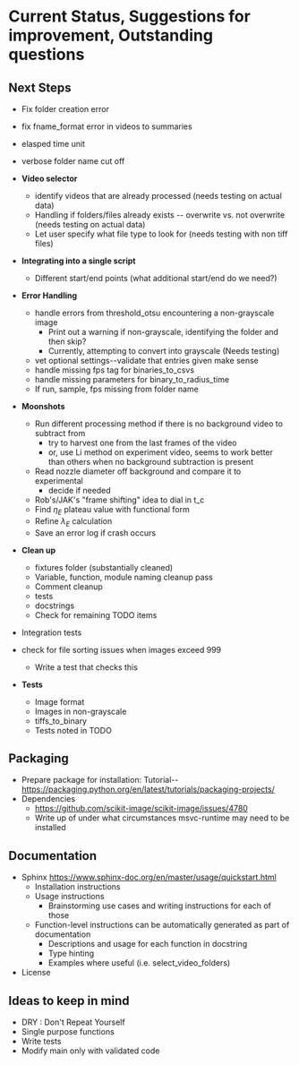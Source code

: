 # Current Status, Suggestions for improvement, Outstanding questions

## Next Steps
* Fix folder creation error
* fix fname_format error in videos to summaries
* elasped time unit
* verbose folder name cut off

* **Video selector**
    * identify videos that are already processed (needs testing on actual data)
    * Handling if folders/files already exists -- overwrite vs. not overwrite (needs testing on actual data)
    * Let user specify what file type to look for (needs testing with non tiff files)
* **Integrating into a single script**
    * Different start/end points (what additional start/end do we need?)
* **Error Handling**
    * handle errors from threshold_otsu encountering a non-grayscale image
      * Print out a warning if non-grayscale, identifying the folder and then skip?
      * Currently, attempting to convert into grayscale (Needs testing)
    * vet optional settings--validate that entries given make sense
    * handle missing fps tag for binaries_to_csvs
    * handle missing parameters for binary_to_radius_time
    * If run, sample, fps missing from folder name
* **Moonshots**
    * Run different processing method if there is no background video to subtract from
        * try to harvest one from the last frames of the video
        * or, use Li method on experiment video, seems to work better than others when no background subtraction is present
    * Read nozzle diameter off background and compare it to experimental
      * decide if needed
    * Rob's/JAK's "frame shifting" idea to dial in t_c
    * Find $\eta_E$ plateau value with functional form
    * Refine $\lambda_E$ calculation
    * Save an error log if crash occurs
* **Clean up**
    * fixtures folder (substantially cleaned)
    * Variable, function, module naming cleanup pass
    * Comment cleanup
    * tests
    * docstrings
    * Check for remaining TODO items
* Integration tests
* check for file sorting issues when images exceed 999
  * Write a test that checks this
* **Tests**
  * Image format
  * Images in non-grayscale
  * tiffs_to_binary
  * Tests noted in TODO


## Packaging
* Prepare package for installation: Tutorial--https://packaging.python.org/en/latest/tutorials/packaging-projects/
* Dependencies
  * https://github.com/scikit-image/scikit-image/issues/4780
  * Write up of under what circumstances msvc-runtime may need to be installed

## Documentation
* Sphinx https://www.sphinx-doc.org/en/master/usage/quickstart.html
  * Installation instructions
  * Usage instructions
    * Brainstorming use cases and writing instructions for each of those
  * Function-level instructions can be automatically generated as part of documentation
    * Descriptions and usage for each function in docstring
    * Type hinting
    * Examples where useful (i.e. select_video_folders)
* License

## Ideas to keep in mind
* DRY : Don't Repeat Yourself
* Single purpose functions
* Write tests
* Modify main only with validated code
